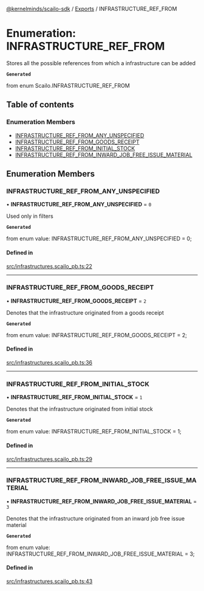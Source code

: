[@kernelminds/scailo-sdk](../README.md) / [Exports](../modules.md) / INFRASTRUCTURE\_REF\_FROM

# Enumeration: INFRASTRUCTURE\_REF\_FROM

Stores all the possible references from which a infrastructure can be added

**`Generated`**

from enum Scailo.INFRASTRUCTURE_REF_FROM

## Table of contents

### Enumeration Members

- [INFRASTRUCTURE\_REF\_FROM\_ANY\_UNSPECIFIED](INFRASTRUCTURE_REF_FROM.md#infrastructure_ref_from_any_unspecified)
- [INFRASTRUCTURE\_REF\_FROM\_GOODS\_RECEIPT](INFRASTRUCTURE_REF_FROM.md#infrastructure_ref_from_goods_receipt)
- [INFRASTRUCTURE\_REF\_FROM\_INITIAL\_STOCK](INFRASTRUCTURE_REF_FROM.md#infrastructure_ref_from_initial_stock)
- [INFRASTRUCTURE\_REF\_FROM\_INWARD\_JOB\_FREE\_ISSUE\_MATERIAL](INFRASTRUCTURE_REF_FROM.md#infrastructure_ref_from_inward_job_free_issue_material)

## Enumeration Members

### INFRASTRUCTURE\_REF\_FROM\_ANY\_UNSPECIFIED

• **INFRASTRUCTURE\_REF\_FROM\_ANY\_UNSPECIFIED** = ``0``

Used only in filters

**`Generated`**

from enum value: INFRASTRUCTURE_REF_FROM_ANY_UNSPECIFIED = 0;

#### Defined in

[src/infrastructures.scailo_pb.ts:22](https://github.com/scailo/ts-sdk/blob/c10a36b57201dfa5903d4b53efa1e62aa6208936/src/infrastructures.scailo_pb.ts#L22)

___

### INFRASTRUCTURE\_REF\_FROM\_GOODS\_RECEIPT

• **INFRASTRUCTURE\_REF\_FROM\_GOODS\_RECEIPT** = ``2``

Denotes that the infrastructure originated from a goods receipt

**`Generated`**

from enum value: INFRASTRUCTURE_REF_FROM_GOODS_RECEIPT = 2;

#### Defined in

[src/infrastructures.scailo_pb.ts:36](https://github.com/scailo/ts-sdk/blob/c10a36b57201dfa5903d4b53efa1e62aa6208936/src/infrastructures.scailo_pb.ts#L36)

___

### INFRASTRUCTURE\_REF\_FROM\_INITIAL\_STOCK

• **INFRASTRUCTURE\_REF\_FROM\_INITIAL\_STOCK** = ``1``

Denotes that the infrastructure originated from initial stock

**`Generated`**

from enum value: INFRASTRUCTURE_REF_FROM_INITIAL_STOCK = 1;

#### Defined in

[src/infrastructures.scailo_pb.ts:29](https://github.com/scailo/ts-sdk/blob/c10a36b57201dfa5903d4b53efa1e62aa6208936/src/infrastructures.scailo_pb.ts#L29)

___

### INFRASTRUCTURE\_REF\_FROM\_INWARD\_JOB\_FREE\_ISSUE\_MATERIAL

• **INFRASTRUCTURE\_REF\_FROM\_INWARD\_JOB\_FREE\_ISSUE\_MATERIAL** = ``3``

Denotes that the infrastructure originated from an inward job free issue material

**`Generated`**

from enum value: INFRASTRUCTURE_REF_FROM_INWARD_JOB_FREE_ISSUE_MATERIAL = 3;

#### Defined in

[src/infrastructures.scailo_pb.ts:43](https://github.com/scailo/ts-sdk/blob/c10a36b57201dfa5903d4b53efa1e62aa6208936/src/infrastructures.scailo_pb.ts#L43)
